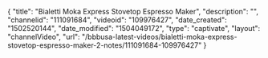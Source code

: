{
    "title": "Bialetti Moka Express Stovetop Espresso Maker",
    "description": "",
    "channelid": "111091684",
    "videoid": "109976427",
    "date_created": "1502520144",
    "date_modified": "1504049172",
    "type": "captivate",
    "layout": "channelVideo",
    "url": "\/bbbusa-latest-videos\/bialetti-moka-express-stovetop-espresso-maker-2-notes\/111091684-109976427"
}